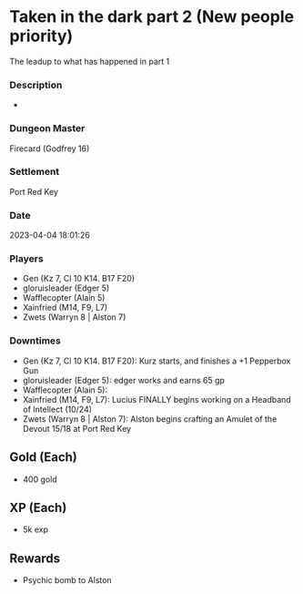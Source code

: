 # Taken in the dark part 2  (New people priority)
The leadup to what has happened in part 1
### Description
-
### Dungeon Master
Firecard (Godfrey 16)
### Settlement
Port Red Key
### Date
2023-04-04 18:01:26
### Players
* Gen (Kz 7, Cl 10 K14. B17 F20)
* gloruisleader (Edger 5)
* Wafflecopter (Alain 5)
* Xainfried (M14, F9, L7)
* Zwets (Warryn 8 | Alston 7)
### Downtimes
* Gen (Kz 7, Cl 10 K14. B17 F20): Kurz starts, and finishes a +1 Pepperbox Gun
* gloruisleader (Edger 5): edger works and earns 65 gp
* Wafflecopter (Alain 5): 
* Xainfried (M14, F9, L7): Lucius FINALLY begins working on a Headband of Intellect (10/24)
* Zwets (Warryn 8 | Alston 7): Alston begins crafting an Amulet of the Devout 15/18 at Port Red Key
## Gold (Each)
* 400 gold
## XP (Each)
* 5k exp
## Rewards
* Psychic bomb to Alston